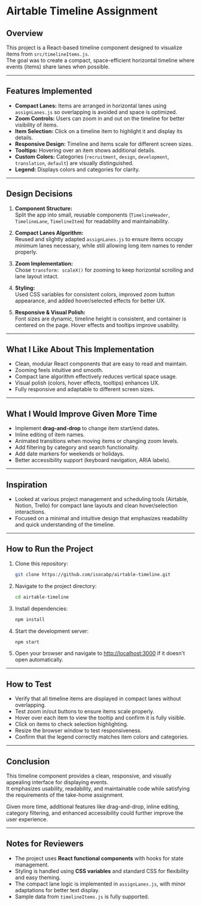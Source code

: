 # Airtable Timeline Assignment

## Overview

This project is a React-based timeline component designed to visualize items from `src/timelineItems.js`.  
The goal was to create a compact, space-efficient horizontal timeline where events (items) share lanes when possible.

---

## Features Implemented

- **Compact Lanes:** Items are arranged in horizontal lanes using `assignLanes.js` so overlapping is avoided and space is optimized.
- **Zoom Controls:** Users can zoom in and out on the timeline for better visibility of items.
- **Item Selection:** Click on a timeline item to highlight it and display its details.
- **Responsive Design:** Timeline and items scale for different screen sizes.
- **Tooltips:** Hovering over an item shows additional details.
- **Custom Colors:** Categories (`recruitment`, `design`, `development`, `translation`, `default`) are visually distinguished.
- **Legend:** Displays colors and categories for clarity.

---

## Design Decisions

1. **Component Structure:**  
   Split the app into small, reusable components (`TimelineHeader`, `TimelineLane`, `TimelineItem`) for readability and maintainability.

2. **Compact Lanes Algorithm:**  
   Reused and slightly adapted `assignLanes.js` to ensure items occupy minimum lanes necessary, while still allowing long item names to render properly.

3. **Zoom Implementation:**  
   Chose `transform: scaleX()` for zooming to keep horizontal scrolling and lane layout intact.

4. **Styling:**  
   Used CSS variables for consistent colors, improved zoom button appearance, and added hover/selected effects for better UX.

5. **Responsive & Visual Polish:**  
   Font sizes are dynamic, timeline height is consistent, and container is centered on the page. Hover effects and tooltips improve usability.

---

## What I Like About This Implementation

- Clean, modular React components that are easy to read and maintain.
- Zooming feels intuitive and smooth.
- Compact lane algorithm effectively reduces vertical space usage.
- Visual polish (colors, hover effects, tooltips) enhances UX.
- Fully responsive and adaptable to different screen sizes.

---

## What I Would Improve Given More Time

- Implement **drag-and-drop** to change item start/end dates.
- Inline editing of item names.
- Animated transitions when moving items or changing zoom levels.
- Add filtering by category and search functionality.
- Add date markers for weekends or holidays.
- Better accessibility support (keyboard navigation, ARIA labels).

---

## Inspiration

- Looked at various project management and scheduling tools (Airtable, Notion, Trello) for compact lane layouts and clean hover/selection interactions.
- Focused on a minimal and intuitive design that emphasizes readability and quick understanding of the timeline.

---

## How to Run the Project

1. Clone this repository:
   ```bash
   git clone https://github.com/isocabp/airtable-timeline.git
   ```
2. Navigate to the project directory:
   ```bash
   cd airtable-timeline
   ```
3. Install dependencies:
   ```bash
   npm install
   ```
4. Start the development server:
   ```bash
   npm start
   ```
5. Open your browser and navigate to [http://localhost:3000](http://localhost:3000) if it doesn't open automatically.

---

## How to Test

- Verify that all timeline items are displayed in compact lanes without overlapping.
- Test zoom in/out buttons to ensure items scale properly.
- Hover over each item to view the tooltip and confirm it is fully visible.
- Click on items to check selection highlighting.
- Resize the browser window to test responsiveness.
- Confirm that the legend correctly matches item colors and categories.

---

## Conclusion

This timeline component provides a clean, responsive, and visually appealing interface for displaying events.  
It emphasizes usability, readability, and maintainable code while satisfying the requirements of the take-home assignment.

Given more time, additional features like drag-and-drop, inline editing, category filtering, and enhanced accessibility could further improve the user experience.

---

## Notes for Reviewers

- The project uses **React functional components** with hooks for state management.
- Styling is handled using **CSS variables** and standard CSS for flexibility and easy theming.
- The compact lane logic is implemented in `assignLanes.js`, with minor adaptations for better text display.
- Sample data from `timelineItems.js` is fully supported.
